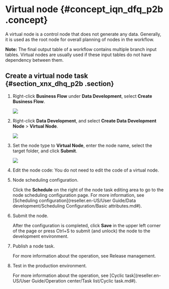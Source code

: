 # Virtual node {#concept_iqn_dfq_p2b .concept}

A virtual node is a control node that does not generate any data. Generally, it is used as the root node for overall planning of nodes in the workflow.

**Note:** The final output table of a workflow contains multiple branch input tables. Virtual nodes are usually used if these input tables do not have dependency between them.

## Create a virtual node task {#section_xnx_dhq_p2b .section}

1.  Right-click **Business Flow** under **Data Development**, select **Create Business Flow**.

    ![](http://static-aliyun-doc.oss-cn-hangzhou.aliyuncs.com/assets/img/16292/15389902837651_en-US.png)

2.  Right-click **Data Development**, and select **Create Data Development Node** \> **Virtual Node**.

    ![](http://static-aliyun-doc.oss-cn-hangzhou.aliyuncs.com/assets/img/16298/15389902837816_en-US.png)

3.  Set the node type to **Virtual Node**, enter the node name, select the target folder, and click **Submit**.

    ![](http://static-aliyun-doc.oss-cn-hangzhou.aliyuncs.com/assets/img/16298/15389902837817_en-US.png)

4.  Edit the node code: You do not need to edit the code of a virtual node.
5.  Node scheduling configuration.

    Click the **Schedule** on the right of the node task editing area to go to the node scheduling configuration page. For more information, see [Scheduling configuration](reseller.en-US/User Guide/Data development/Scheduling Configuration/Basic attributes.md#).

6.  Submit the node.

    After the configuration is completed, click **Save** in the upper left corner of the page or press Ctrl+S to submit \(and unlock\) the node to the development environment.

7.  Publish a node task.

    For more information about the operation, see Release management.

8.  Test in the production environment.

    For more information about the operation, see [Cyclic task](reseller.en-US/User Guide/Operation center/Task list/Cyclic task.md#).


